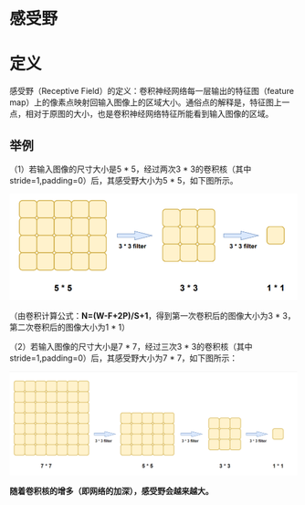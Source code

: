 # 感受野

# 定义

感受野（Receptive Field）的定义：卷积神经网络每一层输出的特征图（feature map）上的像素点映射回输入图像上的区域大小。通俗点的解释是，特征图上一点，相对于原图的大小，也是卷积神经网络特征所能看到输入图像的区域。



## 举例

（1）若输入图像的尺寸大小是5 * 5，经过两次3 * 3的卷积核（其中stride=1,padding=0）后，其感受野大小为5 * 5，如下图所示。

![image-20230526164329126](./assets/image-20230526164329126.png)

（由卷积计算公式：**N=(W-F+2P)/S+1**，得到第一次卷积后的图像大小为3 * 3，第二次卷积后的图像大小为1 * 1）

（2）若输入图像的尺寸大小是7 * 7，经过三次3 * 3的卷积核（其中stride=1,padding=0）后，其感受野大小为7 * 7，如下图所示：

![image-20230526165349408](./assets/image-20230526165349408.png)

**随着卷积核的增多（即网络的加深），感受野会越来越大。**




